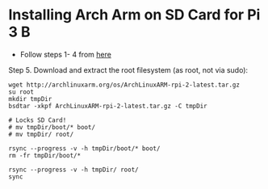 # Installing Arch Arm on SD Card for Pi 3 B

- Follow steps 1- 4 from [here](https://archlinuxarm.org/platforms/armv8/broadcom/raspberry-pi-3)

Step 5. Download and extract the root filesystem (as root, not via sudo):
```
wget http://archlinuxarm.org/os/ArchLinuxARM-rpi-2-latest.tar.gz
su root
mkdir tmpDir
bsdtar -xkpf ArchLinuxARM-rpi-2-latest.tar.gz -C tmpDir

# Locks SD Card!
# mv tmpDir/boot/* boot/
# mv tmpDir/ root/

rsync --progress -v -h tmpDir/boot/* boot/
rm -fr tmpDir/boot/*

rsync --progress -v -h tmpDir/ root/
sync
```
